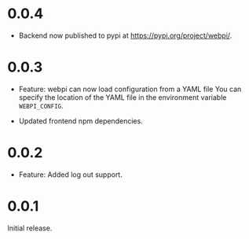 # 0.0.4
- Backend now published to pypi at https://pypi.org/project/webpi/.

# 0.0.3
- Feature: webpi can now load configuration from a YAML file
    You can specify the location of the YAML file in the environment variable `WEBPI_CONFIG`.

- Updated frontend npm dependencies.

# 0.0.2
- Feature: Added log out support.

# 0.0.1
Initial release.